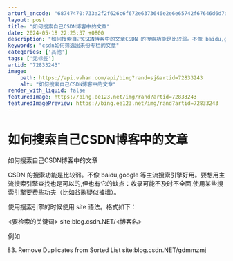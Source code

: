 ```yaml
---
arturl_encode: "68747470:733a2f2f626c6f672e6373646e2e6e65742f67646d6d7a6d6a:2f61727469636c652f64657461696c732f3732383333323433"
layout: post
title: "如何搜索自己CSDN博客中的文章"
date: 2024-05-18 22:25:37 +0800
description: "如何搜索自己CSDN博客中的文章CSDN 的搜索功能是比较弱。不像 baidu,google 等主流"
keywords: "csdn如何筛选出未份专栏的文章"
categories: ['其他']
tags: ['无标签']
artid: "72833243"
image:
    path: https://api.vvhan.com/api/bing?rand=sj&artid=72833243
    alt: "如何搜索自己CSDN博客中的文章"
render_with_liquid: false
featuredImage: https://bing.ee123.net/img/rand?artid=72833243
featuredImagePreview: https://bing.ee123.net/img/rand?artid=72833243
---
```


# 如何搜索自己CSDN博客中的文章

如何搜索自己CSDN博客中的文章

CSDN 的搜索功能是比较弱。不像 baidu,google 等主流搜索引擎好用。要想用主流搜索引擎查找也是可以的,但也有它的缺点：收录可能不及时不全面,使用某些搜索引擎要费些功夫（比如谷歌疑似被墙）。

使用搜索引擎的时候使用 site 语法。格式如下：
  
<要检索的关键词> site:blog.csdn.NET/<博客名>

例如
  
83. Remove Duplicates from Sorted List site:blog.csdn.NET/gdmmzmj